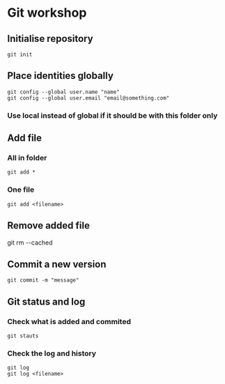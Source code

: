 # Git workshop 

## Initialise repository

	git init

## Place identities globally

	git config --global user.name "name"
	git config --global user.email "email@something.com"

### Use local instead of global if it should be with this folder only

## Add file
### All in folder
	git add *
###	One file
	git add <filename>

## Remove added file

git rm --cached <filename>

## Commit a new version
	git commit -m "message"

## Git status and log
### Check what is added and commited
	git stauts

### Check the log and history
	git log
	git log <filename>